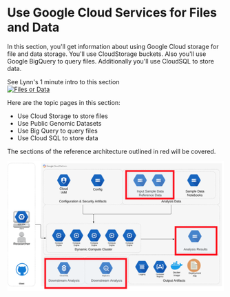 # Use Google Cloud Services for Files and Data

In this section, you'll get information about using Google Cloud storage for file and data storage.  You'll use CloudStorage buckets.  Also you'll use Google BigQuery to query files.  Additionally you'll use CloudSQL to store data.

See Lynn's 1 minute intro to this section  
[![Files or Data](http://img.youtube.com/vi/o5EpSQ43myQ/0.jpg)](http://www.youtube.com/watch?v=o5EpSQ43myQ "Intro GCP Services for Files and Data ")

Here are the topic pages in this section:

- Use Cloud Storage to store files
- Use Public Genomic Datasets
- Use Big Query to query files
- Use Cloud SQL to store data

The sections of the reference architecture outlined in red will be covered.

[![gcp-files](/images/files.png)]()